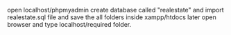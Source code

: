 open localhost/phpmyadmin
create database called "realestate"
and import realestate.sql file
and save the all folders inside xampp/htdocs
later open browser and type localhost/required folder.
